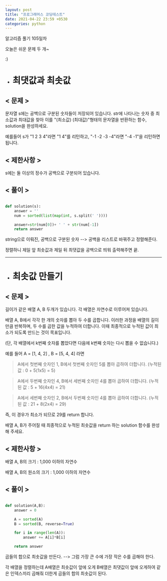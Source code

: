 ```yaml
---
layout: post
title: "프로그래머스 코딩테스트"
date: 2021-04-22 23:59 +0530
categories: python
---
```


알고리즘 풀기 105일차

오늘은 쉬운 문제 두 개~

:)

- # 최댓값과 최솟값

>

## < 문제 >

문자열 s에는 공백으로 구분된 숫자들이 저장되어 있습니다. str에 나타나는 숫자 중 최소값과 최대값을 찾아 이를 "(최소값) (최대값)"형태의 문자열을 반환하는 함수, solution을 완성하세요.

예를들어 s가 "1 2 3 4"라면 "1 4"를 리턴하고, "-1 -2 -3 -4"라면 "-4 -1"을 리턴하면 됩니다.

## < 제한사항 >

s에는 둘 이상의 정수가 공백으로 구분되어 있습니다.

## < 풀이 >

```python

def solution(s):
    answer = ''
    num = sorted(list(map(int, s.split(' '))))

    answer=str(num[0])+ ' ' + str(num[-1])
    return answer

```

string으로 이뤄진, 공백으로 구분된 숫자 --> 공백을 리스트로 바꿔주고 정렬해준다.

정렬하니 제일 앞 최솟값과 제일 뒤 최댓값을 공백으로 띄워 출력해주면 끝.

---

- # 최솟값 만들기

>

## < 문제 >

길이가 같은 배열 A, B 두개가 있습니다. 각 배열은 자연수로 이루어져 있습니다.

배열 A, B에서 각각 한 개의 숫자를 뽑아 두 수를 곱합니다. 이러한 과정을 배열의 길이만큼 반복하며, 두 수를 곱한 값을 누적하여 더합니다. 이때 최종적으로 누적된 값이 최소가 되도록 만드는 것이 목표입니다.

(단, 각 배열에서 k번째 숫자를 뽑았다면 다음에 k번째 숫자는 다시 뽑을 수 없습니다.)

예를 들어 A = [1, 4, 2] , B = [5, 4, 4] 라면

> A에서 첫번째 숫자인 1, B에서 첫번째 숫자인 5를 뽑아 곱하여 더합니다. (누적된 값 : 0 + 5(1x5) = 5)

> A에서 두번째 숫자인 4, B에서 세번째 숫자인 4를 뽑아 곱하여 더합니다. (누적된 값 : 5 + 16(4x4) = 21)

> A에서 세번째 숫자인 2, B에서 두번째 숫자인 4를 뽑아 곱하여 더합니다. (누적된 값 : 21 + 8(2x4) = 29)

즉, 이 경우가 최소가 되므로 29를 return 합니다.

배열 A, B가 주어질 때 최종적으로 누적된 최솟값을 return 하는 solution 함수를 완성해 주세요.

## < 제한사항 >

배열 A, B의 크기 : 1,000 이하의 자연수

배열 A, B의 원소의 크기 : 1,000 이하의 자연수

## < 풀이 >

```python

def solution(A,B):
    answer = 0

    A = sorted(A)
    B = sorted(B, reverse=True)

    for i in range(len(A)):
        answer += A[i]*B[i]

    return answer

```

곱들의 합으로 최솟값을 만든다. --> 그럼 가장 큰 수에 가장 작은 수를 곱해야 한다.

각 배열을 정렬하는데 A배열은 최솟값이 앞에 오게 B배열은 최댓값이 앞에 오게하여 같은 인덱스끼리 곱해줘 더한게 곱들의 합의 최솟값이 된다.
